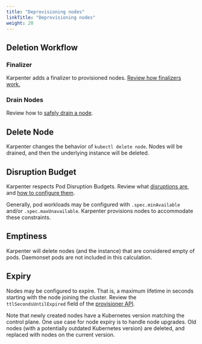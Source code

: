 ```yaml
---
title: "Deprovisioning nodes"
linkTitle: "Deprovisioning nodes"
weight: 20
---
```



## Deletion Workflow

### Finalizer

Karpenter adds a finalizer to provisioned nodes. [Review how finalizers work.](https://kubernetes.io/docs/concepts/overview/working-with-objects/finalizers/#how-finalizers-work) 

### Drain Nodes

Review how to [safely drain a node](https://kubernetes.io/docs/tasks/administer-cluster/safely-drain-node/).

## Delete Node

Karpenter changes the behavior of `kubectl delete node`. Nodes will be drained, and then the underlying instance will be deleted.

## Disruption Budget

Karpenter respects Pod Disruption Budgets. Review what [disruptions are](https://kubernetes.io/docs/concepts/workloads/pods/disruptions/), and [how to configure them](https://kubernetes.io/docs/tasks/run-application/configure-pdb/).

Generally, pod workloads may be configured with `.spec.minAvailable` and/or `.spec.maxUnavailable`. Karpenter provisions nodes to accommodate these constraints. 

## Emptiness

Karpenter will delete nodes (and the instance) that are considered empty of pods. Daemonset pods are not included in this calculation. 

## Expiry

Nodes may be configured to expire. That is, a maximum lifetime in seconds starting with the node joining the cluster. Review the `ttlSecondsUntilExpired` field of the [provisioner API](../../provisioner/).

Note that newly created nodes have a Kubernetes version matching the control plane. One use case for node expiry is to handle node upgrades. Old nodes (with a potentially outdated Kubernetes version) are deleted, and replaced with nodes on the current version. 
